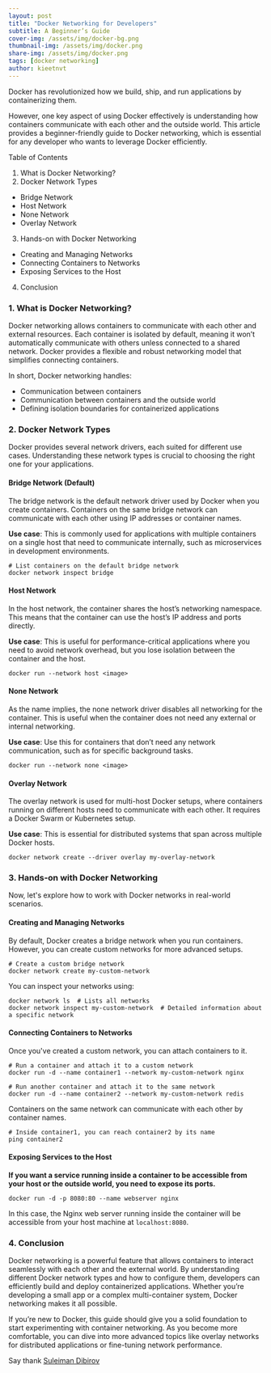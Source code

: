 ```yaml
---
layout: post
title: "Docker Networking for Developers"
subtitle: A Beginner’s Guide
cover-img: /assets/img/docker-bg.png
thumbnail-img: /assets/img/docker.png
share-img: /assets/img/docker.png
tags: [docker networking]
author: kieetnvt
---
```


Docker has revolutionized how we build, ship, and run applications by containerizing them.

However, one key aspect of using Docker effectively is understanding how containers communicate with each other and the outside world. This article provides a beginner-friendly guide to Docker networking, which is essential for any developer who wants to leverage Docker efficiently.

Table of Contents
1. What is Docker Networking?
2. Docker Network Types
- Bridge Network
- Host Network
- None Network
- Overlay Network
3. Hands-on with Docker Networking
- Creating and Managing Networks
- Connecting Containers to Networks
- Exposing Services to the Host
4.  Conclusion

### 1. What is Docker Networking?

Docker networking allows containers to communicate with each other and external resources.
Each container is isolated by default, meaning it won’t automatically communicate with others unless connected to a shared network.
Docker provides a flexible and robust networking model that simplifies connecting containers.

In short, Docker networking handles:

- Communication between containers
- Communication between containers and the outside world
- Defining isolation boundaries for containerized applications

### 2. Docker Network Types

Docker provides several network drivers, each suited for different use cases.
Understanding these network types is crucial to choosing the right one for your applications.

#### Bridge Network (Default)

The bridge network is the default network driver used by Docker when you create containers.
Containers on the same bridge network can communicate with each other using IP addresses or container names.

**Use case**: This is commonly used for applications with multiple containers on a single host that need to communicate internally, such as microservices in development environments.

~~~
# List containers on the default bridge network
docker network inspect bridge
~~~

#### Host Network

In the host network, the container shares the host’s networking namespace.
This means that the container can use the host’s IP address and ports directly.

**Use case**: This is useful for performance-critical applications where you need to avoid network overhead, but you lose isolation between the container and the host.

~~~
docker run --network host <image>
~~~

#### None Network

As the name implies, the none network driver disables all networking for the container.
This is useful when the container does not need any external or internal networking.

**Use case**: Use this for containers that don’t need any network communication, such as for specific background tasks.

~~~
docker run --network none <image>
~~~

#### Overlay Network

The overlay network is used for multi-host Docker setups, where containers running on different hosts need to communicate with each other.
It requires a Docker Swarm or Kubernetes setup.

**Use case**: This is essential for distributed systems that span across multiple Docker hosts.

~~~
docker network create --driver overlay my-overlay-network
~~~

### 3. Hands-on with Docker Networking

Now, let's explore how to work with Docker networks in real-world scenarios.

#### Creating and Managing Networks

By default, Docker creates a bridge network when you run containers. However, you can create custom networks for more advanced setups.

~~~
# Create a custom bridge network
docker network create my-custom-network
~~~

You can inspect your networks using:

~~~
docker network ls  # Lists all networks
docker network inspect my-custom-network  # Detailed information about a specific network
~~~

#### Connecting Containers to Networks

Once you've created a custom network, you can attach containers to it.

~~~
# Run a container and attach it to a custom network
docker run -d --name container1 --network my-custom-network nginx

# Run another container and attach it to the same network
docker run -d --name container2 --network my-custom-network redis
~~~

Containers on the same network can communicate with each other by container names.

~~~
# Inside container1, you can reach container2 by its name
ping container2
~~~

#### Exposing Services to the Host

**If you want a service running inside a container to be accessible from your host or the outside world, you need to expose its ports.**

~~~
docker run -d -p 8080:80 --name webserver nginx
~~~

In this case, the Nginx web server running inside the container will be accessible from your host machine at `localhost:8080`.

### 4. Conclusion

Docker networking is a powerful feature that allows containers to interact seamlessly with each other and the external world.
By understanding different Docker network types and how to configure them, developers can efficiently build and deploy containerized applications.
Whether you’re developing a small app or a complex multi-container system, Docker networking makes it all possible.

If you’re new to Docker, this guide should give you a solid foundation to start experimenting with container networking.
As you become more comfortable, you can dive into more advanced topics like overlay networks for distributed applications or fine-tuning network performance.

Say thank [Suleiman Dibirov](https://dev.to/idsulik/a-beginners-guide-to-docker-networking-for-developers-2ab8)